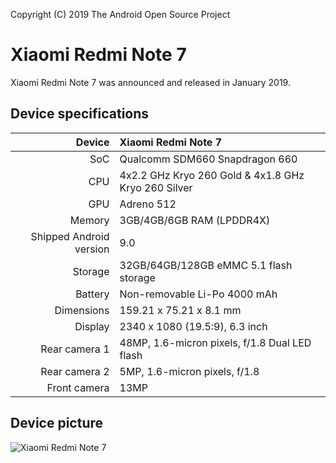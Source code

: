 Copyright (C) 2019 The Android Open Source Project

# Xiaomi Redmi Note 7
Xiaomi Redmi Note 7 was announced and released in January 2019.

## Device specifications

| Device       | Xiaomi Redmi Note 7                             |
| -----------: | :---------------------------------------------- |
| SoC          | Qualcomm SDM660 Snapdragon 660                  |
| CPU          | 4x2.2 GHz Kryo 260 Gold & 4x1.8 GHz Kryo 260 Silver             |
| GPU          | Adreno 512                                      |
| Memory       | 3GB/4GB/6GB RAM (LPDDR4X)                   |
| Shipped Android version | 9.0                                |
| Storage      | 32GB/64GB/128GB eMMC 5.1 flash storage              |
| Battery      | Non-removable Li-Po 4000 mAh                    |
| Dimensions   | 159.21 x 75.21 x 8.1 mm                         |
| Display      | 2340 x 1080 (19.5:9), 6.3  inch                 |
| Rear camera 1 | 48MP, 1.6-micron pixels, f/1.8 Dual LED flash  |
| Rear camera 2 | 5MP, 1.6-micron pixels, f/1.8                  |
| Front camera  | 13MP                                           |

## Device picture

![Xiaomi Redmi Note 7](https://www.pngkit.com/png/full/970-9704990_xiaomi-redmi-note-7-redmi-note-7-rs.png)

